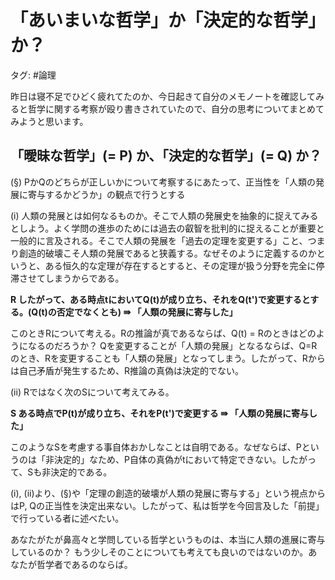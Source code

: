 # 「あいまいな哲学」か「決定的な哲学」か？
タグ: #論理

昨日は寝不足でひどく疲れてたのか、今日起きて自分のメモノートを確認してみると哲学に関する考察が殴り書きされていたので、自分の思考についてまとめてみようと思います。


## 「曖昧な哲学」(= P) か、「決定的な哲学」(= Q) か？

(§) PかQのどちらが正しいかについて考察するにあたって、正当性を「人類の発展に寄与するかどうか」の観点で行うとする

(i) 人類の発展とは如何なるものか。そこで人類の発展史を抽象的に捉えてみるとしよう。よく学問の進歩のためには過去の叡智を批判的に捉えることが重要と一般的に言及される。そこで人類の発展を「過去の定理を変更する」こと、つまり創造的破壊こそ人類の発展であると狭義する。なぜそのように定義するのかというと、ある恒久的な定理が存在するとすると、その定理が扱う分野を完全に停滞させてしまうからである。

**R したがって、ある時点tにおいてQ(t)が成り立ち、それをQ(t')で変更するとする。(Q(t)の否定でなくとも) ⇛ 「人類の発展に寄与した」**

このときRについて考える。Rの推論が真であるならば、Q(t) = Rのときはどのようになるのだろうか？
Qを変更することが「人類の発展」となるならば、Q=Rのとき、Rを変更することも「人類の発展」となってしまう。したがって、Rからは自己矛盾が発生するため、R推論の真偽は決定的でない。

(ii) Rではなく次のSについて考えてみる。

**S ある時点でP(t)が成り立ち、それをP(t')で変更する ⇛ 「人類の発展に寄与した」**

このようなSを考慮する事自体おかしなことは自明である。なぜならば、Pというのは「非決定的」なため、P自体の真偽がtにおいて特定できない。したがって、Sも非決定的である。

(i), (ii)より、(§)や「定理の創造的破壊が人類の発展に寄与する」という視点からはP, Qの正当性を決定出来ない。したがって、私は哲学を今回言及した「前提」で行っている者に述べたい。

あなたがたが鼻高々と学問している哲学というものは、本当に人類の進展に寄与しているのか？
もう少しそのことについても考えても良いのではないのか。あなたが哲学者であるのならば。

